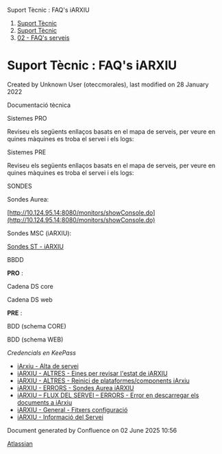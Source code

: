 Suport Tècnic : FAQ's iARXIU  

1.  [Suport Tècnic](index.md)
2.  [Suport Tècnic](13893782.md)
3.  [02 - FAQ's serveis](26313393.md)

Suport Tècnic : FAQ's iARXIU
============================

Created by Unknown User (oteccmorales), last modified on 28 January 2022

Documentació tècnica

  

Sistemes PRO

Reviseu els següents enllaços basats en el mapa de serveis, per veure en quines màquines es troba el servei i els logs:

  

     

Sistemes PRE

Reviseu els següents enllaços basats en el mapa de serveis, per veure en quines màquines es troba el servei i els logs:

  

     

  

  

  

SONDES

Sondes Aurea:

[http://10.124.95.14:8080/monitors/showConsole.do](http://10.124.95.14:8080/monitors/showConsole.do)

Sondes MSC (iARXIU):

[Sondes ST - iARXIU](Sondes-ST---iARXIU_28705357.md)

BBDD

**PRO** :

Cadena DS core

Cadena DS web

**PRE** :

BDD (schema CORE)

BDD (schema WEB)

_Credencials en KeePass_

*   [iArxiu - Alta de servei](iArxiu---Alta-de-servei_128647185.md)
*   [iARXIU - ALTRES - Eines per revisar l'estat de iARXIU](34505097.md)
*   [iARXIU - ALTRES - Reinici de plataformes/components iArxiu](34505145.md)
*   [iARXIU - ERRORS - Sondes Aurea iARXIU](iARXIU---ERRORS---Sondes-Aurea-iARXIU_34505103.md)
*   [iARXIU – FLUX DEL SERVEI – ERRORS - Error en descarregar els documents a iArxiu](26313355.md)
*   [iARXIU - General - Fitxers configuració](34505165.md)
*   [iARXIU - Informació del Servei](34504932.md)

Document generated by Confluence on 02 June 2025 10:56

[Atlassian](http://www.atlassian.com/)